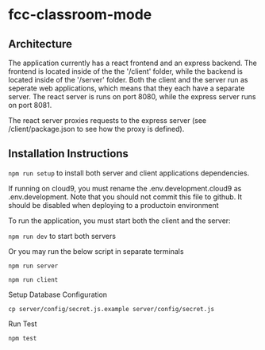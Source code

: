 # fcc-classroom-mode

## Architecture 

The application currently has a react frontend and an express backend.  The frontend is located inside of the the '/client' folder, while the backend is located inside of the '/server' folder.   Both the client and the server run as seperate web applications, which means that they each have a separate server. The react server is runs on port 8080, while the express server runs on port 8081. 

The react server proxies requests to the express server (see /client/package.json to see how the proxy is defined). 

## Installation Instructions

`npm run setup` to install both server and client applications dependencies.

If running on cloud9, you must rename the .env.development.cloud9 as .env.development.  Note that you should not commit this file to github.  It should be disabled when deploying to a productoin environment 

To run the application, you must start both the client and the server: 

`npm run dev` to start both servers

Or you may run the below script in separate terminals
```
npm run server
```

```
npm run client
```

Setup Database Configuration
```
cp server/config/secret.js.example server/config/secret.js
```

Run Test
```
npm test
```

